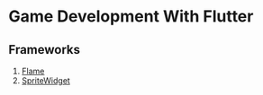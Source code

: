 # Game Development With Flutter

## Frameworks

1. [Flame](https://flame-engine.org/)
2. [SpriteWidget](https://www.spritewidget.com/)
